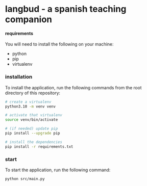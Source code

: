 # langbud - a spanish teaching companion 

#### requirements
You will need to install the following on your machine:
- python
- pip
- virtualenv

### installation
To install the application, run the following commands from the root directory of this repository:
```bash
# create a virtualenv
python3.10 -m venv venv

# activate that virtualenv
source venv/bin/activate

# (if needed) update pip
pip install --upgrade pip

# install the dependencies
pip install -r requirements.txt
```

### start
To start the application, run the following command:
```bash
python src/main.py
```